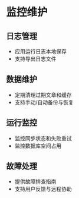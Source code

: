 # 监控维护

## 日志管理
- 应用运行日志本地保存
- 支持导出日志文件

## 数据维护
- 定期清理过期文章和缓存
- 支持手动/自动备份与恢复

## 运行监控
- 监控同步状态和失败重试
- 监控数据库空间占用

## 故障处理
- 提供故障排查指南
- 支持用户反馈与远程协助 